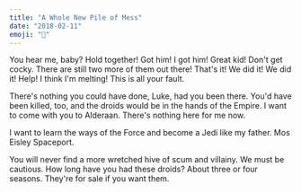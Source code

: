 ```yaml
---
title: "A Whole New Pile of Mess"
date: "2018-02-11"
emoji: "👖‍"
---
```


You hear me, baby? Hold together! Got him! I got him! Great kid! Don't get cocky. There are still two more of them out there! That's it! We did it! We did it! Help! I think I'm melting! This is all your fault.

There's nothing you could have done, Luke, had you been there. You'd have been killed, too, and the droids would be in the hands of the Empire. I want to come with you to Alderaan. There's nothing here for me now.

I want to learn the ways of the Force and become a Jedi like my father. Mos Eisley Spaceport.

You will never find a more wretched hive of scum and villainy. We must be cautious. How long have you had these droids? About three or four seasons. They're for sale if you want them.
